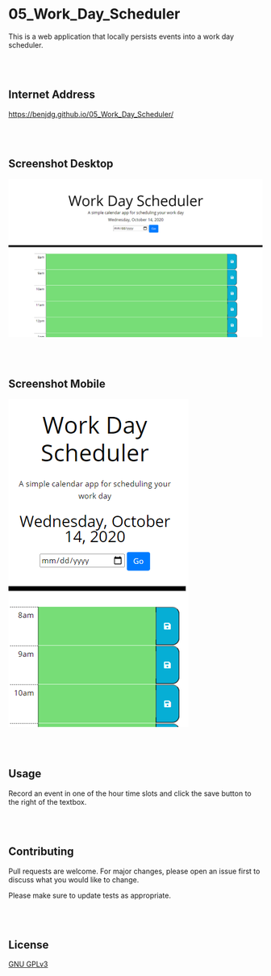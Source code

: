 # 05_Work_Day_Scheduler

This is a web application that locally persists events into a work day scheduler.

<br/>
<br/>

## Internet Address

https://benjdg.github.io/05_Work_Day_Scheduler/

<br/>
<br/>

## Screenshot Desktop

![work day scheduler desktop](./Assets/screenshot.PNG)

<br/>
<br/>

## Screenshot Mobile

![work day scheduler mobile](./Assets/mobile.PNG)

<br/>
<br/>

## Usage

Record an event in one of the hour time slots and click the save button to the right of the textbox.


<br/>
<br/>

## Contributing

Pull requests are welcome. For major changes, please open an issue first to discuss what you would like to change.

Please make sure to update tests as appropriate.

<br/>
<br/>

## License
[GNU GPLv3](https://choosealicense.com/licenses/gpl-3.0/)